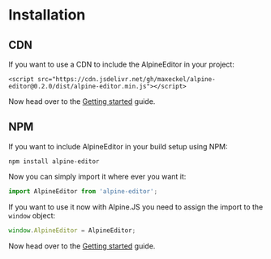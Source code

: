 # Installation

## CDN

If you want to use a CDN to include the AlpineEditor in your project:

```
<script src="https://cdn.jsdelivr.net/gh/maxeckel/alpine-editor@0.2.0/dist/alpine-editor.min.js"></script>
```

Now head over to the [Getting started](/getting-started) guide.

## NPM

If you want to include AlpineEditor in your build setup using NPM:

```
npm install alpine-editor
```

Now you can simply import it where ever you want it:

```javascript
import AlpineEditor from 'alpine-editor';
```

If you want to use it now with Alpine.JS you need to assign the import to the `window` object:

```javascript
window.AlpineEditor = AlpineEditor;
```

Now head over to the [Getting started](/getting-started) guide.